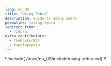 ```yaml
---
lang: en_US
title: "Using Zebra"
description: Guide to using Zebra
permalink: /using-zebra
redirect_from:
  - /zebra
extra_contributors:
  - TheHacker894
  - hopolapopola
---
```


!!!include(./docs/en_US/include/using-zebra.md)!!!